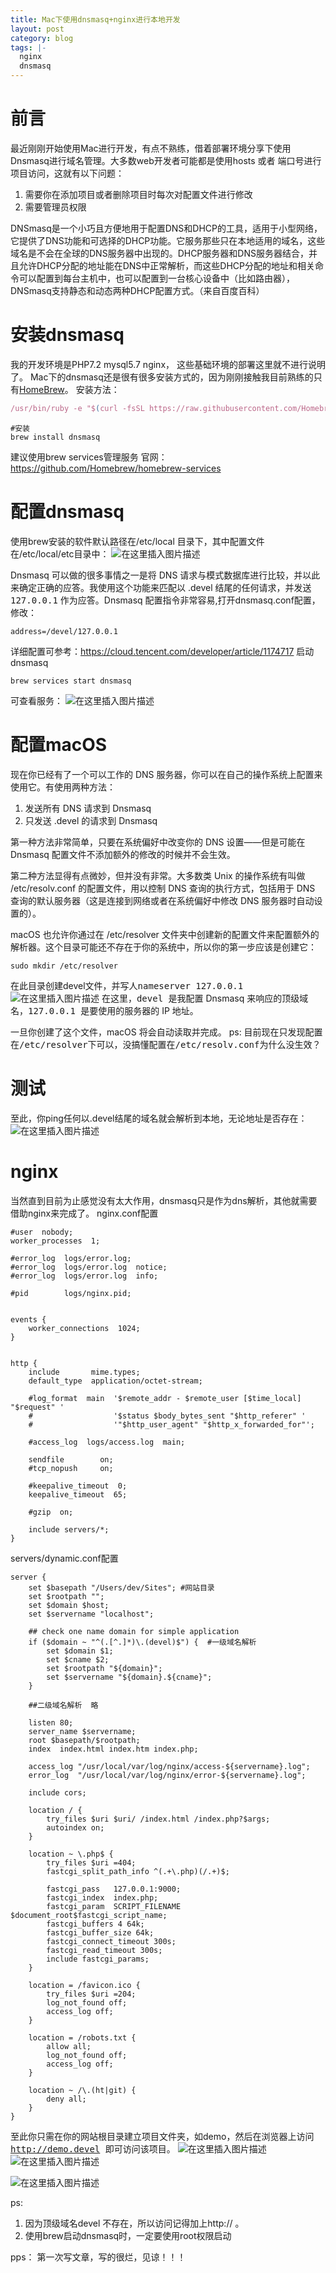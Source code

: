 ```yaml
---
title: Mac下使用dnsmasq+nginx进行本地开发
layout: post
category: blog
tags: |-
  nginx
  dnsmasq
---
```


# 前言
最近刚刚开始使用Mac进行开发，有点不熟练，借着部署环境分享下使用Dnsmasq进行域名管理。大多数web开发者可能都是使用hosts 或者 端口号进行项目访问，这就有以下问题：
1. 需要你在添加项目或者删除项目时每次对配置文件进行修改
2. 需要管理员权限

DNSmasq是一个小巧且方便地用于配置DNS和DHCP的工具，适用于小型网络，它提供了DNS功能和可选择的DHCP功能。它服务那些只在本地适用的域名，这些域名是不会在全球的DNS服务器中出现的。DHCP服务器和DNS服务器结合，并且允许DHCP分配的地址能在DNS中正常解析，而这些DHCP分配的地址和相关命令可以配置到每台主机中，也可以配置到一台核心设备中（比如路由器），DNSmasq支持静态和动态两种DHCP配置方式。（来自百度百科）

# 安装dnsmasq
我的开发环境是PHP7.2 mysql5.7 nginx， 这些基础环境的部署这里就不进行说明了。
Mac下的dnsmasq还是很有很多安装方式的，因为刚刚接触我目前熟练的只有[HomeBrew](https://brew.sh/)。
安装方法：
```javascript
/usr/bin/ruby -e "$(curl -fsSL https://raw.githubusercontent.com/Homebrew/install/master/install)"
```

```
#安装
brew install dnsmasq
```
建议使用brew services管理服务
官网：https://github.com/Homebrew/homebrew-services

# 配置dnsmasq

使用brew安装的软件默认路径在/etc/local 目录下，其中配置文件在/etc/local/etc目录中：
![在这里插入图片描述](https://img-blog.csdnimg.cn/20190110120540296.png)

Dnsmasq 可以做的很多事情之一是将 DNS 请求与模式数据库进行比较，并以此来确定正确的应答。我使用这个功能来匹配以 .devel 结尾的任何请求，并发送 <kbd>127.0.0.1</kbd> 作为应答。Dnsmasq 配置指令非常容易,打开dnsmasq.conf配置，修改：
```
address=/devel/127.0.0.1
```
详细配置可参考：https://cloud.tencent.com/developer/article/1174717
启动dnsmasq
```
brew services start dnsmasq
```
可查看服务：
![在这里插入图片描述](https://img-blog.csdnimg.cn/20190110121308943.png)

# 配置macOS
现在你已经有了一个可以工作的 DNS 服务器，你可以在自己的操作系统上配置来使用它。有使用两种方法：

1. 发送所有 DNS 请求到 Dnsmasq
2. 只发送 .devel 的请求到 Dnsmasq

第一种方法非常简单，只要在系统偏好中改变你的 DNS 设置——但是可能在 Dnsmasq 配置文件不添加额外的修改的时候并不会生效。

第二种方法显得有点微妙，但并没有非常。大多数类 Unix 的操作系统有叫做 /etc/resolv.conf 的配置文件，用以控制 DNS 查询的执行方式，包括用于 DNS 查询的默认服务器（这是连接到网络或者在系统偏好中修改 DNS 服务器时自动设置的）。

macOS 也允许你通过在 /etc/resolver 文件夹中创建新的配置文件来配置额外的解析器。这个目录可能还不存在于你的系统中，所以你的第一步应该是创建它：

```
sudo mkdir /etc/resolver
```
在此目录创建devel文件，并写人<kbd>nameserver 127.0.0.1</kbd>
![在这里插入图片描述](https://img-blog.csdnimg.cn/20190110121843213.png)
在这里，<kbd>devel </kbd>是我配置 Dnsmasq 来响应的顶级域名，<kbd>127.0.0.1 </kbd>是要使用的服务器的 IP 地址。

一旦你创建了这个文件，macOS 将会自动读取并完成。
ps: 目前现在只发现配置在<kbd>/etc/resolver</kbd>下可以，没搞懂配置在<kbd>/etc/resolv.conf</kbd>为什么没生效？

# 测试
至此，你ping任何以.devel结尾的域名就会解析到本地，无论地址是否存在：
![在这里插入图片描述](https://img-blog.csdnimg.cn/20190110122347860.png?x-oss-process=image/watermark,type_ZmFuZ3poZW5naGVpdGk,shadow_10,text_aHR0cHM6Ly9ibG9nLmNzZG4ubmV0L3pkaXAxMjM=,size_16,color_FFFFFF,t_70)

# nginx
当然直到目前为止感觉没有太大作用，dnsmasq只是作为dns解析，其他就需要借助nginx来完成了。
nginx.conf配置
```
#user  nobody;
worker_processes  1;  

#error_log  logs/error.log;
#error_log  logs/error.log  notice;
#error_log  logs/error.log  info;

#pid        logs/nginx.pid;


events {
    worker_connections  1024;
}


http {
    include       mime.types;
    default_type  application/octet-stream;

    #log_format  main  '$remote_addr - $remote_user [$time_local] "$request" '
    #                  '$status $body_bytes_sent "$http_referer" '
    #                  '"$http_user_agent" "$http_x_forwarded_for"';

    #access_log  logs/access.log  main;

    sendfile        on; 
    #tcp_nopush     on;

    #keepalive_timeout  0;
    keepalive_timeout  65; 

    #gzip  on;

    include servers/*;
}
```
servers/dynamic.conf配置
```
server {
    set $basepath "/Users/dev/Sites"; #网站目录
    set $rootpath ""; 
    set $domain $host;
    set $servername "localhost";

    ## check one name domain for simple application
    if ($domain ~ "^(.[^.]*)\.(devel)$") {  #一级域名解析
        set $domain $1; 
        set $cname $2; 
        set $rootpath "${domain}";
        set $servername "${domain}.${cname}";
    }  

    ##二级域名解析  略

    listen 80; 
    server_name $servername;
    root $basepath/$rootpath;
    index  index.html index.htm index.php;

    access_log "/usr/local/var/log/nginx/access-${servername}.log";
    error_log  "/usr/local/var/log/nginx/error-${servername}.log";

    include cors;

    location / { 
        try_files $uri $uri/ /index.html /index.php?$args;
        autoindex on; 
    }   

    location ~ \.php$ {
        try_files $uri =404;
        fastcgi_split_path_info ^(.+\.php)(/.+)$;

        fastcgi_pass   127.0.0.1:9000;
        fastcgi_index  index.php;
        fastcgi_param  SCRIPT_FILENAME    $document_root$fastcgi_script_name;
        fastcgi_buffers 4 64k;
        fastcgi_buffer_size 64k;
        fastcgi_connect_timeout 300s;
        fastcgi_read_timeout 300s;
        include fastcgi_params;
    }   

    location = /favicon.ico {
        try_files $uri =204;
        log_not_found off;
        access_log off;
    }   

    location = /robots.txt {
        allow all;
        log_not_found off;
        access_log off;
    }   

    location ~ /\.(ht|git) {
        deny all;
    }   
}
```
至此你只需在你的网站根目录建立项目文件夹，如demo，然后在浏览器上访问<kbd>http://demo.devel </kbd> 即可访问该项目。 
![在这里插入图片描述](https://img-blog.csdnimg.cn/20190110123551962.png?x-oss-process=image/watermark,type_ZmFuZ3poZW5naGVpdGk,shadow_10,text_aHR0cHM6Ly9ibG9nLmNzZG4ubmV0L3pkaXAxMjM=,size_16,color_FFFFFF,t_70)
![在这里插入图片描述](https://img-blog.csdnimg.cn/20190110123620397.png?x-oss-process=image/watermark,type_ZmFuZ3poZW5naGVpdGk,shadow_10,text_aHR0cHM6Ly9ibG9nLmNzZG4ubmV0L3pkaXAxMjM=,size_16,color_FFFFFF,t_70)

![在这里插入图片描述](https://img-blog.csdnimg.cn/20190110123735609.png?x-oss-process=image/watermark,type_ZmFuZ3poZW5naGVpdGk,shadow_10,text_aHR0cHM6Ly9ibG9nLmNzZG4ubmV0L3pkaXAxMjM=,size_16,color_FFFFFF,t_70)

ps: 
1. 因为顶级域名devel 不存在，所以访问记得加上http:// 。
2. 使用brew启动dnsmasq时，一定要使用root权限启动

pps： 第一次写文章，写的很烂，见谅！！！
